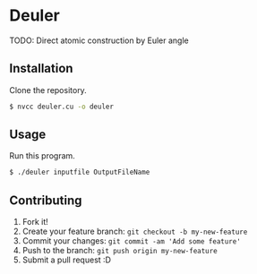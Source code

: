 # Deuler

TODO: Direct atomic construction by Euler angle

## Installation

Clone the repository.

```bash
$ nvcc deuler.cu -o deuler
```

## Usage

Run this program.

```bash
$ ./deuler inputfile OutputFileName
```

## Contributing

1. Fork it!
2. Create your feature branch: `git checkout -b my-new-feature`
3. Commit your changes: `git commit -am 'Add some feature'`
4. Push to the branch: `git push origin my-new-feature`
5. Submit a pull request :D

